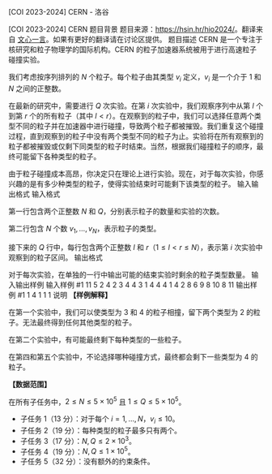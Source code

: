 



[COI 2023-2024] CERN - 洛谷














[COI 2023-2024] CERN
题目背景
题目来源：<https://hsin.hr/hio2024/>。翻译来自 [文心一言](https://yiyan.baidu.com/)。如果有更好的翻译请在讨论区提供。
题目描述
CERN 是一个专注于核研究和粒子物理学的国际机构。CERN 的粒子加速器系统被用于进行高速粒子碰撞实验。

我们考虑按序列排列的 $N$ 个粒子。每个粒子由其类型 $v_i$ 定义，$v_i$ 是一个介于 $1$ 和 $N$ 之间的正整数。

在最新的研究中，需要进行 $Q$ 次实验。在第 $i$ 次实验中，我们观察序列中从第 $l$ 个到第 $r$ 个的所有粒子（其中 $l < r$）。在观察到的粒子中，我们可以选择任意两个类型不同的粒子并在加速器中进行碰撞，导致两个粒子都被摧毁。我们重复这个碰撞过程，直到观察到的粒子中没有两个类型不同的粒子为止。实验将在所有观察到的粒子都被摧毁或仅剩下同类型的粒子时结束。当然，根据我们碰撞粒子的顺序，最终可能留下各种类型的粒子。

由于粒子碰撞成本高昂，你决定只在理论上进行实验。现在，对于每次实验，你感兴趣的是有多少种类型的粒子，使得实验结束时可能剩下该类型的粒子。
输入输出格式
输入格式

第一行包含两个正整数 $N$ 和 $Q$，分别表示粒子的数量和实验的次数。

第二行包含 $N$ 个数 $v_1, \dots, v_N$，表示粒子的类型。

接下来的 $Q$ 行中，每行包含两个正整数 $l$ 和 $r$（$1 \leq l < r \leq N$），表示第 $i$ 次实验中观察到的粒子区间。
输出格式

对于每次实验，在单独的一行中输出可能的结束实验时剩余的粒子类型数量。
输入输出样例
输入样例 #1
11 5
2 4 2 3 4 4 3 1 4 4 4
1 4
2 8
6 9
8 10
8 11
输出样例 #1
1
4
1
1
1
说明
**【样例解释】**

在第一个实验中，我们可以使类型为 $3$ 和 $4$ 的粒子相撞，留下两个类型为 $2$ 的粒子。无法最终得到任何其他类型的粒子。

在第二个实验中，有可能最终剩下每种类型的一些粒子。

在第四和第五个实验中，不论选择哪种碰撞方式，最终都会剩下一些类型为 $4$ 的粒子。

**【数据范围】**

在所有子任务中，$2 \leq N \leq 5\times 10^5$ 且 $1 \leq Q \leq 5\times 10^5$。

- 子任务 1（13 分）：对于每个 $i = 1, \dots, N，v_i \leq 10$。
- 子任务 2（19 分）：每种类型的粒子最多只有两个。
- 子任务 3（17 分）：$N, Q \leq 2\times 10^3$。
- 子任务 4（19 分）：$N, Q \leq 1\times 10^5$。
- 子任务 5（32 分）：没有额外的约束条件。






